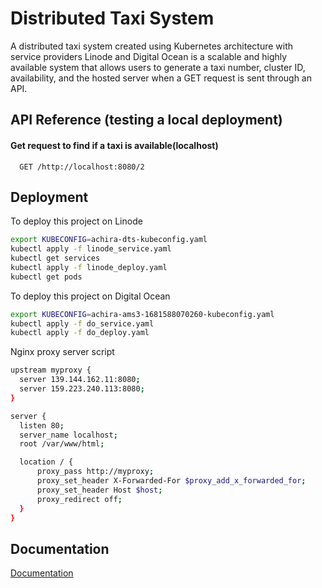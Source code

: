 
# Distributed Taxi System

A distributed taxi system created using Kubernetes architecture with service providers Linode and Digital Ocean is a scalable and highly available system that allows users to generate a taxi number, cluster ID, availability, and the hosted server when a GET request is sent through an API.


## API Reference (testing a local deployment)

#### Get request to find if a taxi is available(localhost)

```http
  GET /http://localhost:8080/2
```




## Deployment

To deploy this project on Linode

```bash
export KUBECONFIG=achira-dts-kubeconfig.yaml
kubectl apply -f linode_service.yaml
kubectl get services
kubectl apply -f linode_deploy.yaml
kubectl get pods
```

To deploy this project on Digital Ocean

```bash
export KUBECONFIG=achira-ams3-1681588070260-kubeconfig.yaml
kubectl apply -f do_service.yaml
kubectl apply -f do_deploy.yaml
```

Nginx proxy server script

  ```bash
upstream myproxy {
    server 139.144.162.11:8080;
    server 159.223.240.113:8080;
}

server {
    listen 80;
    server_name localhost;
    root /var/www/html;

    location / {
        proxy_pass http://myproxy;
        proxy_set_header X-Forwarded-For $proxy_add_x_forwarded_for;
        proxy_set_header Host $host;
        proxy_redirect off;
    }
}
```

## Documentation

[Documentation](https://linktodocumentation)

